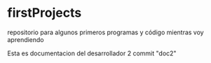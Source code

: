 # firstProjects
repositorio para algunos primeros programas y código mientras voy aprendiendo 

Esta es documentacion del desarrollador 2
commit "doc2"